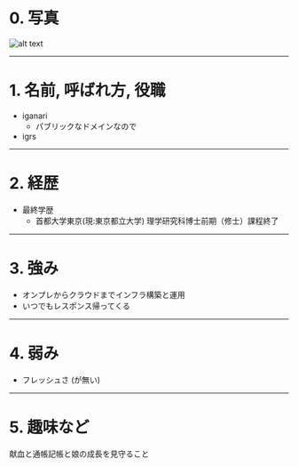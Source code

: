 # 0. 写真

![alt text](../images/test.jpeg)

***

# 1. 名前, 呼ばれ方, 役職

- iganari
  - パブリックなドメインなので
- igrs

***

# 2. 経歴

- 最終学歴
  - 首都大学東京(現:東京都立大学) 理学研究科博士前期（修士）課程終了

***

# 3. 強み

- オンプレからクラウドまでインフラ構築と運用
- いつでもレスポンス帰ってくる

***

# 4. 弱み

- フレッシュさ (が無い)

***

# 5. 趣味など

献血と通帳記帳と娘の成長を見守ること
